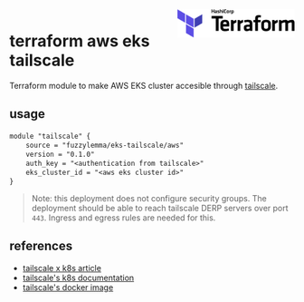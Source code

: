 <a href="https://terraform.io">
    <img src=".github/terraform_logo.svg" alt="Terraform logo" title="Terraform" align="right" height="50" />
</a>

# terraform aws eks tailscale

Terraform module to make AWS EKS cluster accesible through [tailscale](https://tailscale.com).

## usage
```
module "tailscale" {
    source = "fuzzylemma/eks-tailscale/aws" 
    version = "0.1.0"
    auth_key = "<authentication from tailscale>"
    eks_cluster_id = "<aws eks cluster id>"
}
```
> Note: this deployment does not configure security groups. The deployment should be able to reach tailscale DERP servers over port `443`. Ingress and egress rules are needed for this.

 

## references
- [tailscale x k8s article](https://tailscale.com/kb/1185/kubernetes)
- [tailscale's k8s documentation](https://github.com/tailscale/tailscale/tree/main/docs/k8s)
- [tailscale's docker image](https://registry.hub.docker.com/r/tailscale/tailscale)
